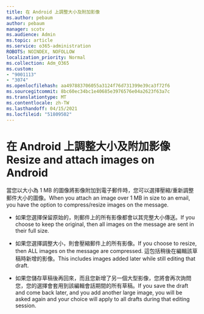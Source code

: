 ```yaml
---
title: 在 Android 上調整大小及附加影像
ms.author: pebaum
author: pebaum
manager: scotv
ms.audience: Admin
ms.topic: article
ms.service: o365-administration
ROBOTS: NOINDEX, NOFOLLOW
localization_priority: Normal
ms.collection: Adm_O365
ms.custom:
- "9001113"
- "3074"
ms.openlocfilehash: aa497883706055a3124f76d731399e39ca3f72f6
ms.sourcegitcommit: 8bc60ec34bc1e40685e3976576e04a2623f63a7c
ms.translationtype: MT
ms.contentlocale: zh-TW
ms.lasthandoff: 04/15/2021
ms.locfileid: "51809502"
---
```

# <a name="resize-and-attach-images-on-android"></a><span data-ttu-id="a9fd8-102">在 Android 上調整大小及附加影像</span><span class="sxs-lookup"><span data-stu-id="a9fd8-102">Resize and attach images on Android</span></span>

<span data-ttu-id="a9fd8-103">當您以大小為 1 MB 的圖像將影像附加到電子郵件時，您可以選擇壓縮/重新調整郵件大小的圖像。</span><span class="sxs-lookup"><span data-stu-id="a9fd8-103">When you attach an image over 1 MB in size to an email, you have the option to compress/resize images on the message.</span></span>
 
- <span data-ttu-id="a9fd8-104">如果您選擇保留原始的，則郵件上的所有影像都會以其完整大小傳送。</span><span class="sxs-lookup"><span data-stu-id="a9fd8-104">If you choose to keep the original, then all images on the message are sent in their full size.</span></span>
 
- <span data-ttu-id="a9fd8-105">如果您選擇調整大小，則會壓縮郵件上的所有影像。</span><span class="sxs-lookup"><span data-stu-id="a9fd8-105">If you choose to resize, then ALL images on the message are compressed.</span></span>  <span data-ttu-id="a9fd8-106">這包括稍後在編輯該草稿時新增的影像。</span><span class="sxs-lookup"><span data-stu-id="a9fd8-106">This includes images added later while still editing that draft.</span></span>
 
- <span data-ttu-id="a9fd8-107">如果您儲存草稿後再回來，而且您新增了另一個大型影像，您將會再次詢問您，您的選擇會套用到該編輯會話期間的所有草稿。</span><span class="sxs-lookup"><span data-stu-id="a9fd8-107">If you save the draft and come back later, and you add another large image, you will be asked again and your choice will apply to all drafts during that editing session.</span></span>
 
